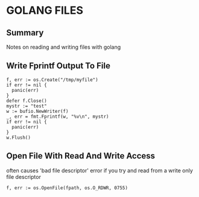 # GOLANG FILES

## Summary

Notes on reading and writing files with golang

## Write Fprintf Output To File

```golang
f, err := os.Create("/tmp/myfile")
if err != nil {
  panic(err)
}
defer f.Close()
mystr := "test"
w := bufio.NewWriter(f)
_, err = fmt.Fprintf(w, "%v\n", mystr)
if err != nil {
  panic(err)
}
w.Flush()
```

## Open File With Read And Write Access

often causes 'bad file descriptor' error if you try and read from a write only
file descriptor

```golang
f, err := os.OpenFile(fpath, os.O_RDWR, 0755)
```
